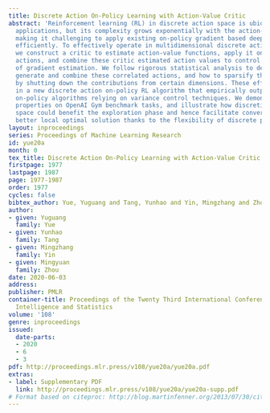 ```yaml
---
title: Discrete Action On-Policy Learning with Action-Value Critic
abstract: 'Reinforcement learning (RL) in discrete action space is ubiquitous in real-world
  applications, but its complexity grows exponentially with the action-space dimension,
  making it challenging to apply existing on-policy gradient based deep RL algorithms
  efficiently. To effectively operate in multidimensional discrete action spaces,
  we construct a critic to estimate action-value functions, apply it on correlated
  actions, and combine these critic estimated action values to control the variance
  of gradient estimation. We follow rigorous statistical analysis to design how to
  generate and combine these correlated actions, and how to sparsify the gradients
  by shutting down the contributions from certain dimensions. These efforts result
  in a new discrete action on-policy RL algorithm that empirically outperforms related
  on-policy algorithms relying on variance control techniques. We demonstrate these
  properties on OpenAI Gym benchmark tasks, and illustrate how discretizing the action
  space could benefit the exploration phase and hence facilitate convergence to a
  better local optimal solution thanks to the flexibility of discrete policy. '
layout: inproceedings
series: Proceedings of Machine Learning Research
id: yue20a
month: 0
tex_title: Discrete Action On-Policy Learning with Action-Value Critic
firstpage: 1977
lastpage: 1987
page: 1977-1987
order: 1977
cycles: false
bibtex_author: Yue, Yuguang and Tang, Yunhao and Yin, Mingzhang and Zhou, Mingyuan
author:
- given: Yuguang
  family: Yue
- given: Yunhao
  family: Tang
- given: Mingzhang
  family: Yin
- given: Mingyuan
  family: Zhou
date: 2020-06-03
address: 
publisher: PMLR
container-title: Proceedings of the Twenty Third International Conference on Artificial
  Intelligence and Statistics
volume: '108'
genre: inproceedings
issued:
  date-parts:
  - 2020
  - 6
  - 3
pdf: http://proceedings.mlr.press/v108/yue20a/yue20a.pdf
extras:
- label: Supplementary PDF
  link: http://proceedings.mlr.press/v108/yue20a/yue20a-supp.pdf
# Format based on citeproc: http://blog.martinfenner.org/2013/07/30/citeproc-yaml-for-bibliographies/
---
```

